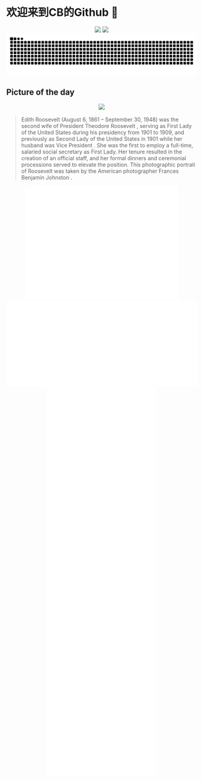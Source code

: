 
# 欢迎来到CB的Github 👋

<div align="center">
  <img height="137px" src="https://github-readme-stats.vercel.app/api?username=SuperCB&show_icons=true&theme=radical" />
  <img height="137px" src="https://github-readme-stats.vercel.app/api/top-langs/?username=SuperCB&hide_title=true&hide_border=true&layout=compact&langs_count=6&text_color=000&icon_color=fff" />
</div>


<div align="center">
    <img src="./contribution-snake/github-contribution-grid-snake.svg" />
</div>



## Picture of the day
<div align="center">
  <img width=400px src="https://upload.wikimedia.org/wikipedia/commons/thumb/4/4e/Edith_Kermit_Carow_Roosevelt_by_Frances_Benjamin_Johnston.jpg/450px-Edith_Kermit_Carow_Roosevelt_by_Frances_Benjamin_Johnston.jpg" />
</div>

>Edith Roosevelt  (August 6, 1861 – September 30, 1948) was the second wife of President  Theodore Roosevelt , serving as  First Lady of the United States  during his presidency from 1901 to 1909, and previously as  Second Lady of the United States  in 1901 while her husband was  Vice President . She was the first to employ a full-time, salaried social secretary as First Lady. Her tenure resulted in the creation of an official staff, and her formal dinners and ceremonial processions served to elevate the position. This photographic portrait of Roosevelt was taken by the American photographer  Frances Benjamin Johnston .



<div align="center">
  <img height="300px" src="base_metrics.svg" />
  <img  src="metrics.plugin.calendar.full.svg" />
</div>


<div align="center">
  <img  src="plugin_metrics.svg" /> 
</div>
